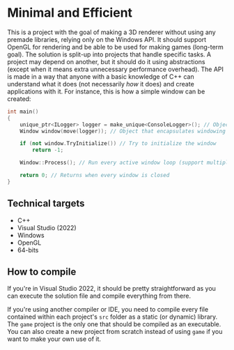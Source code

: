 # Minimal and Efficient
This is a project with the goal of making a 3D renderer without using any premade libraries, relying only on the Windows API. It should support OpenGL for rendering and be able to be used for making games (long-term goal).
The solution is split-up into projects that handle specific tasks. A project may depend on another, but it should do it using abstractions (except when it means extra unnecessary performance overhead).
The API is made in a way that anyone with a basic knowledge of C++ can understand what it does (not necessarily _how_ it does) and create applications with it. For instance, this is how a simple window can be created:
```c++
int main()
{
	unique_ptr<ILogger> logger = make_unique<ConsoleLogger>(); // Object that implements logging functionality
	Window window(move(logger)); // Object that encapsulates windowing functionality (and uses the logger)

	if (not window.TryInitialize()) // Try to initialize the window
		return -1;

	Window::Process(); // Run every active window loop (support multiple windows)

	return 0; // Returns when every window is closed
}
```

## Technical targets
* C++
* Visual Studio (2022)
* Windows
* OpenGL
* 64-bits

## How to compile
If you're in Visual Studio 2022, it should be pretty straightforward as you can execute the solution file and compile everything from there.

If you're using another compiler or IDE, you need to compile every file contained within each project's `src` folder as a static (or dynamic) library. The `game` project is the only one that should be compiled as an executable. You can also create a new project from scratch instead of using `game` if you want to make your own use of it.
